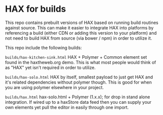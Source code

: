 # HAX for builds
This repo contains prebuilt versions of HAX based on running build routines against source. This can make it easier to integrate HAX into platforms by referencing a build (either CDN or adding this version to your platform) and not need to build HAX from source (via bower / npm) in order to utilize it.

This repo include the following builds:

`builds/hax-kitchen-sink.html`
HAX + Polymer + Common element set found in the haxtheweb.org demo. This is what most people would think of as "HAX" yet isn't required in order to utilize.

`builds/hax-solo.html`
HAX by itself, smallest payload to just get HAX and it's related dependencies without polymer though. This is good for when you are using polymer elsewhere in your project.

`builds/hax.html`
hax-solo.html + Polymer (1.x.x); for drop in stand alone integration. If wired up to a haxStore data feed then you can supply your own elements yet pull the editor in easily through one import.

